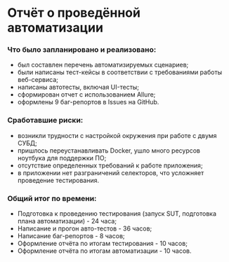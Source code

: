 # Отчёт о проведённой автоматизации

### Что было запланировано и реализовано:

- был составлен перечень автоматизируемых сценариев;
- были написаны тест-кейсы в соответствии с требованиями работы веб-сервиса;
- написаны автотесты, включая UI-тесты;
- сформирован отчет с использованием Allure;
- оформлены 9 баг-репортов в Issues на GitHub.

### Сработавшие риски:

- возникли трудности с настройкой окружения при работе с двумя СУБД;
- пришлось переустанавливать Docker, ушло много ресурсов ноутбука для поддержки ПО;
- отсутствие определенных требований к работе приложения;
- в приложении нет разграничений селекторов, что усложняет проведение тестирования.

### Общий итог по времени:

- Подготовка к проведению тестирования (запуск SUT, подготовка плана автоматизации) - 24 часа;
- Написание и прогон авто-тестов - 36 часов;
- Написание баг-репортов - 8 часов;
- Оформление отчёта по итогам тестирования - 10 часов;
- Оформление отчёта по итогам автоматизации - 10 часов.
